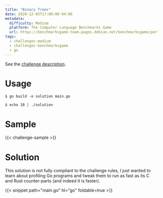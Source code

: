 ```yaml
---
title: "Binary Trees"
date: 2020-12-05T17:00:00-04:00
metadata:
  difficulty: Medium
  platform: The Computer Language Benchmarks Game
  url: https://benchmarksgame-team.pages.debian.net/benchmarksgame/performance/binarytrees.html
tags:
  - challenges-medium
  - challenges-benchmarksgame
  - go
---
```


See the [challenge description](https://benchmarksgame-team.pages.debian.net/benchmarksgame/description/binarytrees.html#binarytrees).

# Usage

```shell-session
$ go build -o solution main.go

$ echo 10 | ./solution
```

# Sample

{{< challenge-sample >}}

# Solution

This solution is not fully compliant to the challenge rules, I just wanted to
learn about profiling Go programs and tweak them to run as fast as its C and
Rust counter-parts (and indeed it is faster).

{{< snippet path="main.go" hl="go" foldable=true >}}


